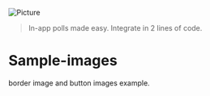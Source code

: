 ![Picture](http://www.polljoy.com/assets/images/logo/polljoy-logo-github.png)

> In-app polls made easy. Integrate in 2 lines of code.


# Sample-images

border image and button images example.
